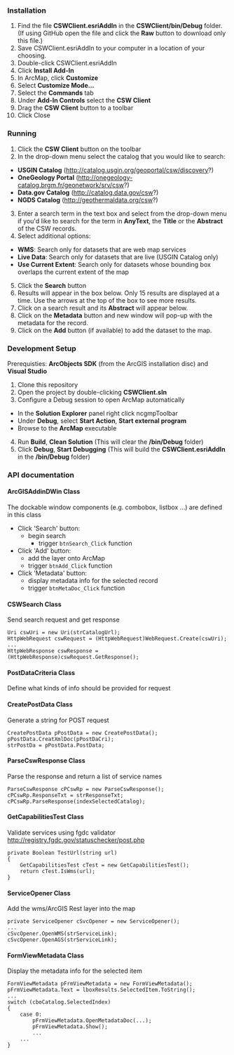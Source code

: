### Installation
1. Find the file **CSWClient.esriAddIn** in the **CSWClient/bin/Debug** folder. (If using GitHub open the file and click the **Raw** button to download only this file.)
2. Save CSWClient.esriAddIn to your computer in a location of your choosing.
3. Double-click CSWClient.esriAddIn
4. Click **Install Add-In**
5. In ArcMap, click **Customize**
6. Select **Customize Mode…**
7. Select the **Commands** tab
8. Under **Add-In Controls** select the **CSW Client**
9. Drag the **CSW Client** button to a toolbar
10. Click Close

### Running
1. Click the **CSW Client** button on the toolbar
2. In the drop-down menu select the catalog that you would like to search:
  - **USGIN Catalog** (http://catalog.usgin.org/geoportal/csw/discovery?)
  - **OneGeology Portal** (http://onegeology-catalog.brgm.fr/geonetwork/srv/csw?)
  - **Data.gov Catalog** (http://catalog.data.gov/csw?)
  - **NGDS Catalog** (http://geothermaldata.org/csw?)
3. Enter a search term in the text box and select from the drop-down menu if you'd like to search for the term in **AnyText**, the **Title** or the **Abstract** of the CSW records.
4. Select additional options:
  - **WMS**: Search only for datasets that are web map services
  - **Live Data**: Search only for datasets that are live (USGIN Catalog only)
  - **Use Current Extent**: Search only for datasets whose bounding box overlaps the current extent of the map
5. Click the **Search** button
6. Results will appear in the box below. Only 15 results are displayed at a time. Use the arrows at the top of the box to see more results.
7. Click on a search result and its **Abstract** will appear below.
8. Click on the **Metadata** button and new window will pop-up with the metadata for the record.
9. Click on the **Add** button (if available) to add the dataset to the map.


### Development Setup
Prerequisties: **ArcObjects SDK** (from the ArcGIS installation disc) and **Visual Studio**

1. Clone this repository
2. Open the project by double-clicking **CSWClient.sln**
3. Configure a Debug session to open ArcMap automatically
 - In the **Solution Explorer** panel right click ncgmpToolbar
 - Under **Debug**, select **Start Action**, **Start external program**
 - Browse to the **ArcMap** executable
4. Run **Build**, **Clean Solution** (This will clear the **/bin/Debug** folder)
5. Click **Debug**, **Start Debugging** (This will build the **CSWClient.esriAddIn** in the **/bin/Debug** folder)

### API documentation

#### ArcGISAddinDWin Class 

The dockable window components (e.g. combobox, listbox ...) are defined in this class
* Click 'Search' button:
  - begin search
	- trigger `btnSearch_Click` function
* Click 'Add' button:
	- add the layer onto ArcMap 
 	- trigger `btnAdd_Click` function
* Click 'Metadata' button:
	- display metadata info for the selected record
	- trigger `btnMetaDoc_Click` function

#### CSWSearch Class
Send search request and get response
  
	Uri cswUri = new Uri(strCatalogUrl);
	HttpWebRequest cswRequest = (HttpWebRequest)WebRequest.Create(cswUri);
	...
	HttpWebResponse cswResponse = (HttpWebResponse)cswRequest.GetResponse();	

#### PostDataCriteria Class
Define what kinds of info should be provided for request  

#### CreatePostData Class
Generate a string for POST request   

	CreatePostData pPostData = new CreatePostData();
	pPostData.CreatXmlDoc(pPostDaCri);
	strPostDa = pPostData.PostData;

#### ParseCswResponse Class
Parse the response and return a list of service names

	ParseCswResponse cPCswRp = new ParseCswResponse();
	cPCswRp.ResponseTxt = strResponseTxt;
	cPCswRp.ParseResponse(indexSelectedCatalog);

#### GetCapabilitiesTest Class
Validate services using fgdc validator http://registry.fgdc.gov/statuschecker/post.php

	private Boolean TestUrl(string url)
	{
	    GetCapabilitiesTest cTest = new GetCapabilitiesTest();
	    return cTest.IsWms(url);
	}	

#### ServiceOpener Class
Add the wms/ArcGIS Rest layer into the map

	private ServiceOpener cSvcOpener = new ServiceOpener();
	...
	cSvcOpener.OpenWMS(strServiceLink);
	cSvcOpener.OpenAGS(strServiceLink);

#### FormViewMetadata Class
Display the metadata info for the selected item

	FormViewMetadata pFrmViewMetadata = new FormViewMetadata();
	pFrmViewMetadata.Text = lboxResults.SelectedItem.ToString();
	...
	switch (cboCatalog.SelectedIndex)
	{
	    case 0:
	        pFrmViewMetadata.OpenMetadataDoc(...);
	        pFrmViewMetadata.Show();
	        ...
		...
	}
